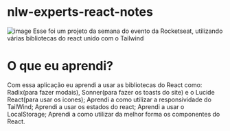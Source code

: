 ﻿# nlw-experts-react-notes
 ![image](https://github.com/DevKayoS/nlw-experts-react-notes/assets/157029608/e34c57a2-c107-4605-ae87-3737b3e306cd)
Esse foi um projeto da semana do evento da Rocketseat, utilizando várias bibliotecas do react unido com o Tailwind

# O que eu aprendi?
Com essa aplicação eu aprendi a usar as bibliotecas do React como: Radix(para fazer modais), Sonner(para fazer os toasts do site) e o Lucide React(para usar os icones);
Aprendi a como utilizar a responsividade do TailWind;
Aprendi a usar os estados do react;
Aprendi a usar o LocalStorage;
Aprendi a como utilizar da melhor forma os componentes do React.
